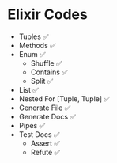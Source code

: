 <h1>Elixir Codes</h1>

- Tuples ✅
- Methods ✅
- Enum ✅
  - Shuffle ✅
  - Contains ✅
  - Split ✅
- List ✅
- Nested For [Tuple, Tuple] ✅
- Generate File ✅
- Generate Docs ✅
- Pipes ✅
- Test Docs ✅
  - Assert ✅
  - Refute ✅
